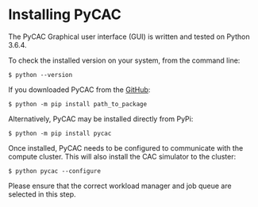 # Installing PyCAC

The PyCAC Graphical user interface (GUI) is written and tested on Python 3.6.4. 

To check the installed version on your system, from the command line:
```
$ python --version
```

If you downloaded PyCAC from the [GitHub](https://github.com/GT-McDowell-Lab/PyCAC):
```
$ python -m pip install path_to_package
```
Alternatively, PyCAC may be installed directly from PyPi:
```
$ python -m pip install pycac
```

Once installed, PyCAC needs to be configured to communicate with the compute cluster. This will also install the CAC simulator to the cluster:
```
$ python pycac --configure
```
Please ensure that the correct workload manager and job queue are selected in this step. 